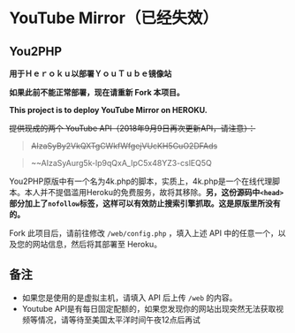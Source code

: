 # YouTube Mirror（已经失效）
## You2PHP

**用于Ｈｅｒｏｋｕ以部署ＹｏｕＴｕｂｅ镜像站**

**如果此前不能正常部署，现在请重新 Fork 本项目。**

**This project is to deploy YouTube Mirror on HEROKU.**

~~提供现成的两个 YouTube API（2018年9月9日再次更新API，请注意）：~~

> ~~AIzaSyBy2VkQXTgCWkfWfgejVUcKH5GuO2DFAds~~

> ~~AIzaSyAurg5k-lp9qQxA_IpC5x48YZ3-cslEQ5Q

You2PHP原版中有一个名为4k.php的脚本，实质上，4k.php是一个在线代理脚本。本人并不提倡滥用Heroku的免费服务，故将其移除。**另，这份源码中`<head>`部分加上了`nofollow`标签，这样可以有效防止搜索引擎抓取。这是原版里所没有的。**

Fork 此项目后，请前往修改 `/web/config.php` ，填入上述 API 中的任意一个，以及您的网站信息，然后将其部署至 Heroku。

## 备注

 - 如果您是使用的是虚拟主机，请填入 API 后上传 `/web` 的内容。
 - Youtube API是有每日固定配额的，如果您发现你的网站出现突然无法获取视频等情况，请等待至美国太平洋时间午夜12点后再试
